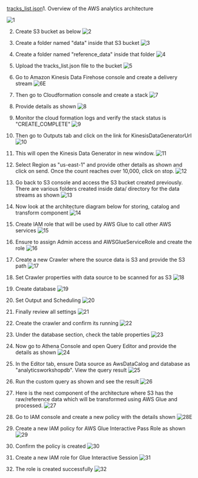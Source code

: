 [tracks_list.json](https://github.com/prashantlangade306/12weeksawschallenge/files/13694281/tracks_list.json)1. Overview of the AWS analytics architecture

![1](https://github.com/prashantlangade306/12weeksawschallenge/assets/57378421/9cbf1eaf-bc8e-4896-bc10-512f6255a7a8)

2. Create S3 bucket as below 
![2](https://github.com/prashantlangade306/12weeksawschallenge/assets/57378421/6d1f0efc-d218-4f72-9151-daabf73175eb)

3. Create a folder named "data" inside that S3 bucket
![3](https://github.com/prashantlangade306/12weeksawschallenge/assets/57378421/33d2d697-16c8-40c4-80bb-91bc54ef319d)

4. Create a folder named "reference_data" inside that folder
![4](https://github.com/prashantlangade306/12weeksawschallenge/assets/57378421/89780e29-8f54-4197-aec8-74313528f97a)

5. Upload the tracks_list.json file to the bucket
![5](https://github.com/prashantlangade306/12weeksawschallenge/assets/57378421/205f9772-9266-4266-8095-864662555a81)

6. Go to Amazon Kinesis Data Firehose console and create a delivery stream
![6E](https://github.com/prashantlangade306/12weeksawschallenge/assets/57378421/80feff9e-fcf4-4884-bd99-90bb27ad66a6)

7. Then go to Cloudformation console and create a stack 
![7](https://github.com/prashantlangade306/12weeksawschallenge/assets/57378421/50f8b401-79a1-43a9-92af-d476289b843e)

8. Provide details as shown
![8](https://github.com/prashantlangade306/12weeksawschallenge/assets/57378421/da832aa1-ef34-4d4b-8353-7055b39f6478)

9. Monitor the cloud formation logs and verify the stack status is "CREATE_COMPLETE"
![9](https://github.com/prashantlangade306/12weeksawschallenge/assets/57378421/201a0ff0-77f1-4d68-b19b-feb8d58e443d)

10. Then go to Outputs tab and click on the link for KinesisDataGeneratorUrl
![10](https://github.com/prashantlangade306/12weeksawschallenge/assets/57378421/febfda23-9e63-4900-9b5f-9d1435002845)

11. This will open the Kinesis Data Generator in new window.
![11](https://github.com/prashantlangade306/12weeksawschallenge/assets/57378421/79ba4acd-d5ce-4efc-8dc0-4542c863bdde)

12. Select Region as "us-east-1" and provide other details as shown and click on send.
    Once the count reaches over 10,000, click on stop.
![12](https://github.com/prashantlangade306/12weeksawschallenge/assets/57378421/c002748b-0e82-4a5b-aa49-e0b54af89b5e)

13. Go back to S3 console and access the S3 bucket created previously. There are various folders created inside data/ directory for the data streams as shown
![13](https://github.com/prashantlangade306/12weeksawschallenge/assets/57378421/d473865a-66ea-4928-92d4-f396e3411429)

14. Now look at the architecture diagram below for storing, catalog and transform component
![14](https://github.com/prashantlangade306/12weeksawschallenge/assets/57378421/ecf45f4d-3355-4ce5-a571-c54c362406d2)

15. Create IAM role that will be used by AWS Glue to call other AWS services
![15](https://github.com/prashantlangade306/12weeksawschallenge/assets/57378421/0bd8c0b9-71f7-4cc5-96bb-78b313d81510)

16. Ensure to assign Admin access and AWSGlueServiceRole and create the role
![16](https://github.com/prashantlangade306/12weeksawschallenge/assets/57378421/2e33d58b-e057-4bda-ab11-508ea7d8aab8)

17. Create a new Crawler where the source data is S3 and provide the S3 path
![17](https://github.com/prashantlangade306/12weeksawschallenge/assets/57378421/909daa8d-a86c-4414-969c-23c18a3637e4)

18. Set Crawler properties with data source to be scanned for as S3
![18](https://github.com/prashantlangade306/12weeksawschallenge/assets/57378421/1558fe62-4398-4422-a242-150332ab0fd6)

19. Create database
![19](https://github.com/prashantlangade306/12weeksawschallenge/assets/57378421/dd1d8897-af2e-4181-858a-55ac3bfe59dd)

20. Set Output and Scheduling 
![20](https://github.com/prashantlangade306/12weeksawschallenge/assets/57378421/ace59e66-769c-45a8-b19d-6722c558a9f8)

21. Finally review all settings
![21](https://github.com/prashantlangade306/12weeksawschallenge/assets/57378421/a0ae256e-acbc-471e-9973-15b0106b8b90)

22. Create the crawler and confirm its running
![22](https://github.com/prashantlangade306/12weeksawschallenge/assets/57378421/0216cf25-ae2c-4c39-9226-6afe79d07b5d)

23. Under the database section, check the table properties 
![23](https://github.com/prashantlangade306/12weeksawschallenge/assets/57378421/eddd52b3-686a-45ad-a9fb-9ec1e9e12b49)

24. Now go to Athena Console and open Query Editor and provide the details as shown
![24](https://github.com/prashantlangade306/12weeksawschallenge/assets/57378421/837a6fd0-e689-40a1-9468-06b68afd11db)

25. In the Editor tab, ensure Data source as AwsDataCalog and database as "analyticsworkshopdb". View the query result
![25](https://github.com/prashantlangade306/12weeksawschallenge/assets/57378421/005631e3-9905-4014-9c83-0114f869f4cd)

26. Run the custom query as shown and see the result
![26](https://github.com/prashantlangade306/12weeksawschallenge/assets/57378421/a7464d6c-ad5d-47ba-84d7-eade09981f64)

27. Here is the next component of the architecture where S3 has the raw/reference data which will be transformed using AWS Glue and processed.
![27](https://github.com/prashantlangade306/12weeksawschallenge/assets/57378421/2671e530-d2d0-4c07-a454-196135848651)

28. Go to IAM console and create a new policy with the details shown
![28E](https://github.com/prashantlangade306/12weeksawschallenge/assets/57378421/6a7f7996-ffd9-46a5-9beb-de63379cd33c)

29. Create a new IAM policy for AWS Glue Interactive Pass Role as shown
![29](https://github.com/prashantlangade306/12weeksawschallenge/assets/57378421/7e5808ec-391d-418a-9674-561139210061)

30. Confirm the policy is created
![30](https://github.com/prashantlangade306/12weeksawschallenge/assets/57378421/ed57b44f-fbeb-4f9e-9773-6f595d124574)

31. Create a new IAM role for Glue Interactive Session
![31](https://github.com/prashantlangade306/12weeksawschallenge/assets/57378421/cf8da5e8-f54d-457b-b623-0da7f58a7fa8)

32. The role is created successfully
![32](https://github.com/prashantlangade306/12weeksawschallenge/assets/57378421/e7477300-cb85-4fc5-bd75-94aeef7387e7)
